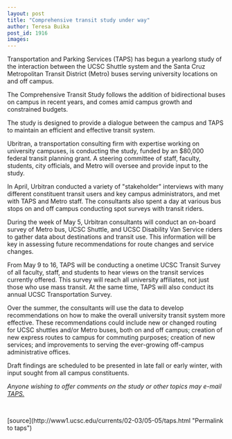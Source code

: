 ```yaml
---
layout: post
title: "Comprehensive transit study under way"
author: Teresa Buika
post_id: 1916
images:
---
```


<p>
  Transportation and Parking Services (TAPS) has begun a yearlong study of the interaction between the UCSC Shuttle system and the Santa Cruz Metropolitan Transit District (Metro) buses serving university locations on and off campus.
</p>
<p>
  The Comprehensive Transit Study follows the addition of bidirectional buses on campus in recent years, and comes amid campus growth and constrained budgets.
</p>
<p>
  The study is designed to provide a dialogue between the campus and TAPS to maintain an efficient and effective transit system.<br>
</p>
<p>
  Ubritran, a transportation consulting firm with expertise working on university campuses, is conducting the study, funded by an $80,000 federal transit planning grant. A steering committee of staff, faculty, students, city officials, and Metro will oversee and provide input to the study.<br>
</p>
<p>
  In April, Urbitran conducted a variety of "stakeholder" interviews with many different constituent transit users and key campus administrators, and met with TAPS and Metro staff. The consultants also spent a day at various bus stops on and off campus conducting spot surveys with transit riders.<br>
</p>
<p>
  During the week of May 5, Urbitran consultants will conduct an on-board survey of Metro bus, UCSC Shuttle, and UCSC Disability Van Service riders to gather data about destinations and transit use. This information will be key in assessing future recommendations for route changes and service changes.<br>
</p>
<p>
  From May 9 to 16, TAPS will be conducting a onetime UCSC Transit Survey of all faculty, staff, and students to hear views on the transit services currently offered. This survey will reach all university affiliates, not just those who use mass transit. At the same time, TAPS will also conduct its annual UCSC Transportation Survey.<br>
</p>
<p>
  Over the summer, the consultants will use the data to develop recommendations on how to make the overall university transit system more effective. These recommendations could include new or changed routing for UCSC shuttles and/or Metro buses, both on and off campus; creation of new express routes to campus for commuting purposes; creation of new services; and improvements to serving the ever-growing off-campus administrative offices.<br>
</p>
<p>
  Draft findings are scheduled to be presented in late fall or early winter, with input sought from all campus constituents.<br>
</p>
<p>
  <i>Anyone wishing to offer comments on the study or other topics may e-mail <a href="mailto:taps@ucsc.edu">TAPS.</a></i><br>
</p>
<p>
  <br>

</p>
<p>

</p>
[source](http://www1.ucsc.edu/currents/02-03/05-05/taps.html "Permalink to taps")
